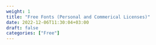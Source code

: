 ```yaml
---
weight: 1
title: "Free Fonts (Personal and Commerical Licenses)"
date: 2022-12-06T11:30:04+03:00
draft: false
categories: ["Free"]
---
```


